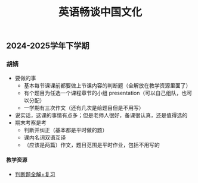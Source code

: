 ﻿---
title: 英语畅谈中国文化
description: "课程代码: SFLE0030"
---

## 2024-2025学年下学期

### 胡婧

- 要做的事
  - 基本每节课课前都要做上节课内容的判断题（全解放在教学资源里面了）
  - 有个题目为任选一个课程章节的小组 presentation（可以自己组队，也可以分配）
  - 一学期有三次作文（还有几次是给题目但是不用写）
- 说实话，这课的事情有点多；但是老师人很好，备课很认真，还是值得选的
- 期末考察是考
  - 判断并纠正（基本都是平时做的题）
  - 课内名词双语互译
  - （应该是两篇）作文，题目范围是平时作业，包括不用写的

#### 教学资源

- [判断题全解+复习](https://drive.vanillaaaa.org/SharedCourses/大学英语教学部/英语畅谈中国文化/2024-2025学年下学期/胡婧/判断+复习.pdf)
